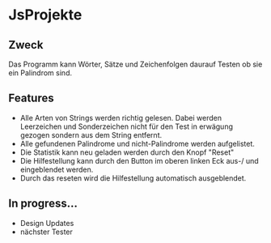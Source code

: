 # JsProjekte

## Zweck
Das Programm kann Wörter, Sätze und Zeichenfolgen daurauf Testen ob sie ein Palindrom sind.

## Features
- Alle Arten von Strings werden richtig gelesen. Dabei werden Leerzeichen und Sonderzeichen nicht für den Test in erwägung gezogen sondern aus dem String entfernt.
- Alle gefundenen Palindrome und nicht-Palindrome werden aufgelistet.
- Die Statistik kann neu geladen werden durch den Knopf "Reset"
- Die Hilfestellung kann durch den Button im oberen linken Eck aus-/ und eingeblendet werden.
- Durch das reseten wird die Hilfestellung automatisch ausgeblendet.

## In progress...
- Design Updates
- nächster Tester
